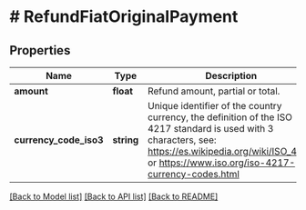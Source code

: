 # # RefundFiatOriginalPayment

## Properties

Name | Type | Description | Notes
------------ | ------------- | ------------- | -------------
**amount** | **float** | Refund amount, partial or total. |
**currency_code_iso3** | **string** | Unique identifier of the country currency, the definition of the ISO 4217 standard is used with 3 characters, see: https://es.wikipedia.org/wiki/ISO_4217 or https://www.iso.org/iso-4217-currency-codes.html | [optional]

[[Back to Model list]](../../README.md#models) [[Back to API list]](../../README.md#endpoints) [[Back to README]](../../README.md)

